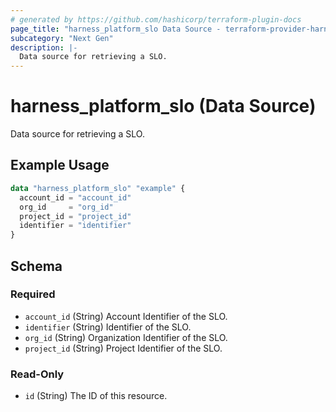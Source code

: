 ```yaml
---
# generated by https://github.com/hashicorp/terraform-plugin-docs
page_title: "harness_platform_slo Data Source - terraform-provider-harness"
subcategory: "Next Gen"
description: |-
  Data source for retrieving a SLO.
---
```


# harness_platform_slo (Data Source)

Data source for retrieving a SLO.

## Example Usage

```terraform
data "harness_platform_slo" "example" {
  account_id = "account_id"
  org_id     = "org_id"
  project_id = "project_id"
  identifier = "identifier"
}
```

<!-- schema generated by tfplugindocs -->
## Schema

### Required

- `account_id` (String) Account Identifier of the SLO.
- `identifier` (String) Identifier of the SLO.
- `org_id` (String) Organization Identifier of the SLO.
- `project_id` (String) Project Identifier of the SLO.

### Read-Only

- `id` (String) The ID of this resource.


